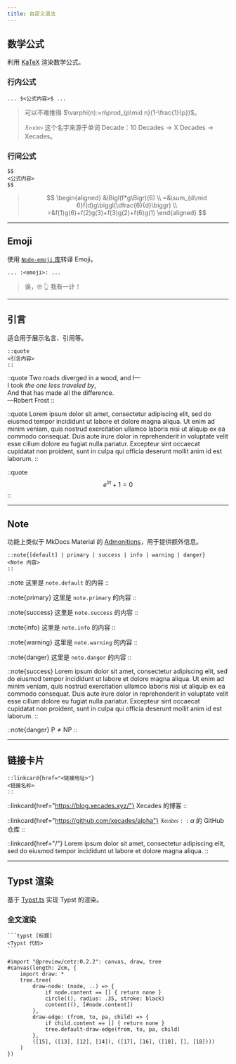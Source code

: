 ```yaml
---
title: 自定义语法
---
```


## 数学公式

利用 [KaTeX](https://katex.org/) 渲染数学公式。

### 行内公式

```
... $<公式内容>$ ...
```

> 可以不难推得 $\varphi(n):=n\prod_{p\mid n}(1-\frac{1}{p})$。
>
> $\mathfrak{Xecades}$ 这个名字来源于单词 Decade：$\text{10 Decades}\rightarrow \text{X Decades}\rightarrow \text{Xecades}$。

### 行间公式

```
$$
<公式内容>
$$
```

> $$
> \begin{aligned}
> &\Bigl(f*g\Bigr)(6) \\
> =&\sum_{d\mid 6}f(d)g\biggl(\dfrac{6}{d}\biggr) \\
> =&f(1)g(6)+f(2)g(3)+f(3)g(2)+f(6)g(1)
> \end{aligned}
> $$

---

## Emoji

使用 [`Node-emoji` 库](https://github.com/omnidan/node-emoji)转译 Emoji。

```
... :<emoji>: ...
```

> 诶，:nerd_face: :point_up_2: 我有一计！

---

## 引言

适合用于展示名言、引用等。

```
::quote
<引言内容>
::
```

::quote
Two roads diverged in a wood, and I—\
I took *the one less traveled by*,\
And that has made all the difference.\
<right>—Robert Frost</right>
::

::quote
Lorem ipsum dolor sit amet, consectetur adipiscing elit, sed do eiusmod tempor incididunt ut labore et dolore magna aliqua. Ut enim ad minim veniam, quis nostrud exercitation ullamco laboris nisi ut aliquip ex ea commodo consequat. Duis aute irure dolor in reprehenderit in voluptate velit esse cillum dolore eu fugiat nulla pariatur. Excepteur sint occaecat cupidatat non proident, sunt in culpa qui officia deserunt mollit anim id est laborum.
::

::quote
$$
e ^ {i \pi} + 1 = 0
$$
::

---

## Note

功能上类似于 MkDocs Material 的 [Admonitions](https://squidfunk.github.io/mkdocs-material/reference/admonitions/)，用于提供额外信息。

```
::note{[default] | primary | success | info | warning | danger}
<Note 内容>
::
```

::note
这里是 `note.default` 的内容
::

::note{primary}
这里是 `note.primary` 的内容
::

::note{success}
这里是 `note.success` 的内容
::

::note{info}
这里是 `note.info` 的内容
::

::note{warning}
这里是 `note.warning` 的内容
::

::note{danger}
这里是 `note.danger` 的内容
::

::note{success}
Lorem ipsum dolor sit amet, consectetur adipiscing elit, sed do eiusmod tempor incididunt ut labore et dolore magna aliqua. Ut enim ad minim veniam, quis nostrud exercitation ullamco laboris nisi ut aliquip ex ea commodo consequat. Duis aute irure dolor in reprehenderit in voluptate velit esse cillum dolore eu fugiat nulla pariatur. Excepteur sint occaecat cupidatat non proident, sunt in culpa qui officia deserunt mollit anim id est laborum.
::

::note{danger}
$\text{P} \neq \text{NP}$
::

---

## 链接卡片

```
::linkcard{href="<链接地址>"}
<链接名称>
::
```

::linkcard{href="https://blog.xecades.xyz/"}
Xecades 的博客
::

::linkcard{href="https://github.com/xecades/alpha"}
$\mathfrak{Xecades} :: \alpha$ 的 GitHub 仓库
::

::linkcard{href="/"}
Lorem ipsum dolor sit amet, consectetur adipiscing elit, sed do eiusmod tempor incididunt ut labore et dolore magna aliqua.
::

---

## Typst 渲染

基于 [Typst.ts](https://myriad-dreamin.github.io/typst.ts) 实现 Typst 的渲染。

### 全文渲染

~~~
```typst [标题]
<Typst 代码>
```
~~~

```typst 一棵来自 ***Typst*** 的树
#import "@preview/cetz:0.2.2": canvas, draw, tree
#canvas(length: 2cm, {
    import draw: *
    tree.tree(
        draw-node: (node, ..) => {
            if node.content == [] { return none }
            circle((), radius: .35, stroke: black)
            content((), [#node.content])
        },
        draw-edge: (from, to, pa, child) => {
            if child.content == [] { return none }
            tree.default-draw-edge(from, to, pa, child)
        },
        ([15], ([13], [12], [14]), ([17], [16], ([18], [], [18])))
    )
})
```
